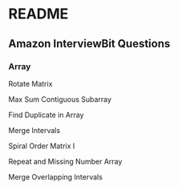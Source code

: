 # README

## Amazon InterviewBit Questions

### Array

Rotate Matrix

Max Sum Contiguous Subarray

Find Duplicate in Array

Merge Intervals

Spiral Order Matrix I

Repeat and Missing Number Array

Merge Overlapping Intervals
